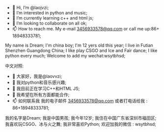 - 👋 Hi, I’m @laojvzi;
- 👀 I’m interested in python and music;
- 🌱 I’m currently learning c++ and html js;
- 💞️ I’m looking to collaborate on all ok;
- 📫 How to reach me. My e-mail 3456933578@qq.com or call me up:86+ 18948333781;

My name is Dream;
I'm china boy;
I'm 12 yers old this year;
I live in Futian Shenzhen Guangdong China;
I like play CSGO and Ice and Fair dance;
I like python every much;
Welcome to add my wechat:wsytbhsd;

<!---
laojvzi/laojvzi is a ✨ special ✨ repository because its `README.md` (this file) appears on your GitHub profile.
You can click the Preview link to take a look at your changes.
--->

中文对照:
- 👋 大家好，我是@laovvzi;
- 👀 我对python和音乐感兴趣;
- 🌱 我目前正在学习C++和HTML JS;
- 💞️ 我希望在所有方面都能合作;
- 📫 如何联系我 我的电子邮件 3456933578@qq.com 或者打电话给我 : 86+18948333781;

我的名字是Dream;
我是中国男孩;
我今年12岁;
我住在中国广东省深圳市福田区;
我喜欢玩CSGO、冰与火之舞;
我非常喜欢Python;
欢迎加我的微信 : wsytbhsd;

<!---
laojvzi/laojvzi是一个✨ 特殊的✨ 因为它是“自述文件”。md`（此文件）出现在您的GitHub配置文件中。
您可以单击预览链接查看您的更改。
--->
